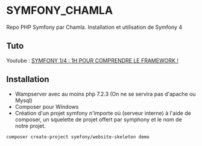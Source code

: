 # SYMFONY_CHAMLA
Repo PHP Symfony par Chamla. Installation et utilisation de Symfony 4

## Tuto 

Youtube : [SYMFONY 1/4 : 1H POUR COMPRENDRE LE FRAMEWORK !](https://www.youtube.com/watch?v=UTusmVpwJXo&t=143s)

## Installation
- Wampserver avec au moins php 7.2.3 (On ne se servira pas d'apache ou Mysql)
- Composer pour Windows
- Création d'un projet symfony n'importe où (serveur interne) à l'aide de composer, un squelette de projet offert par symphony et le nom de notre projet.

```
composer create-project symfony/website-skeleton demo
```

